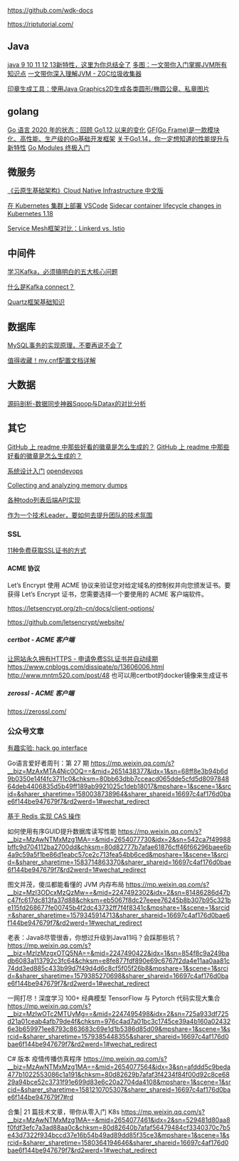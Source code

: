 https://github.com/wdk-docs

https://riptutorial.com/



## Java
[java 9 10 11 12 13新特性，这里为你总结全了](https://www.toutiao.com/a6737159885265306125/)
[多图：一文带你入门掌握JVM所有知识点](https://www.toutiao.com/a6790347449547358727)
[一文带你深入理解JVM - ZGC垃圾收集器](https://www.toutiao.com/i6790315426598355468/)

[印章生成工具：使用Java Graphics2D生成各类圆形/椭圆公章、私章图片](https://github.com/localhost02/SealUtil)


## golang
[Go 语言 2020 年的状态：回顾 Go1.12 以来的变化](https://www.toutiao.com/a6791264146424857099)
[GF(Go Frame)是一款模块化、高性能、生产级的Go基础开发框架](https://github.com/gogf/gf/blob/master/README_ZH.MD)
[关于Go1.14，你一定想知道的性能提升与新特性](https://www.toutiao.com/i6792777465518359054/)
[Go Modules 终极入门](https://studygolang.com/articles/26836)

## 微服务
[《云原生基础架构》Cloud Native Infrastructure 中文版](https://github.com/rootsongjc/cloud-native-infra/releases/tag/v20200214)

[在 Kubernetes 集群上部署 VSCode](https://www.toutiao.com/a6792098588861137415/)
[Sidecar container lifecycle changes in Kubernetes 1.18](https://banzaicloud.com/blog/k8s-sidecars/)

[Service Mesh框架对比：Linkerd vs. Istio](https://www.toutiao.com/a6669643970009629188/)

## 中间件
[学习Kafka，必须搞明白的五大核心问题](https://www.toutiao.com/a6752637966696317454/)

[什么是Kafka connect？](https://www.toutiao.com/a1657943945756680/)

[Quartz框架基础知识](https://learning.snssdk.com/feoffline/toutiao_wallet_bundles/toutiao_learning_wap/online/article.html?item_id=6793201878663430663&app_name=news_article)

## 数据库
[MySQL事务的实现原理，不要再说不会了](https://www.toutiao.com/a6782814934322381316)


[值得收藏！my.cnf配置文档详解](https://www.toutiao.com/a6781697909973844493)

## 大数据
[源码剖析-数据同步神器Sqoop与Datax的对比分析](https://www.toutiao.com/a6783493304936825355)

## 其它
[GitHub 上 readme 中那些好看的徽章是怎么生成的？](https://www.zhihu.com/question/315050421/answer/633736264)
[GitHub 上 readme 中那些好看的徽章是怎么生成的？](https://www.zhihu.com/question/315050421/answer/617238504)

[系统设计入门](https://github.com/donnemartin/system-design-primer/blob/master/README-zh-Hans.md)
[opendevops](https://www.toutiao.com/a1657937699824652/)

[Collecting and analyzing memory dumps](https://devblogs.microsoft.com/dotnet/collecting-and-analyzing-memory-dumps/)



[各种todo列表后端API实现](https://github.com/davidfowl/Todos)

[作为一个技术Leader，要如何去提升团队的技术氛围](https://www.toutiao.com/a6792820868150985228)

### SSL
[11种免费获取SSL证书的方式](https://www.toutiao.com/i6883395048126284292)

#### ACME 协议
Let’s Encrypt 使用 ACME 协议来验证您对给定域名的控制权并向您颁发证书。要获得 Let’s Encrypt 证书，您需要选择一个要使用的 ACME 客户端软件。

https://letsencrypt.org/zh-cn/docs/client-options/

https://github.com/letsencrypt/website/

##### certbot - ACME 客户端
[让网站永久拥有HTTPS - 申请免费SSL证书并自动续期](https://blog.csdn.net/xs18952904/article/details/79262646)
https://www.cnblogs.com/dissipate/p/13606006.html
http://www.mntm520.com/post/48
也可以用certbot的docker镜像来生成证书


##### zerossl - ACME 客户端
https://zerossl.com/

### 公众号文章

[有趣实验: hack go interface](https://mp.weixin.qq.com/s/_Th5plNZa5LwINExKrMcCw)

Go语言爱好者周刊：第 27 期
https://mp.weixin.qq.com/s?__biz=MzAxMTA4Njc0OQ==&mid=2651438377&idx=1&sn=68ff8e3b94b6d9b0350e14f4fc3711c0&chksm=80bb63dbb7cceacd065dde5cfd5d809784864deb4406835d5b49ff189ab9921025c1deb18017&mpshare=1&scene=1&srcid=&sharer_sharetime=1580038738964&sharer_shareid=16697c4af176d0bae6f144be947679f7&rd2werd=1#wechat_redirect

[基于 Redis 实现 CAS 操作](https://www.cnblogs.com/weihanli/p/redis-based-cas.html)

如何使用有序GUID提升数据库读写性能
https://mp.weixin.qq.com/s?__biz=MzAwNTMxMzg1MA==&mid=2654077730&idx=2&sn=542ca7f49988bffc9d704112ba2700dd&chksm=80d82777b7afae61876cff46f66296baee6b4a9c59a5f1be86d1eabc57ce2c713fea54bb6ced&mpshare=1&scene=1&srcid=&sharer_sharetime=1583714863370&sharer_shareid=16697c4af176d0bae6f144be947679f7&rd2werd=1#wechat_redirect



图文并茂，傻瓜都能看懂的 JVM 内存布局
https://mp.weixin.qq.com/s?__biz=MzI3ODcxMzQzMw==&mid=2247492302&idx=2&sn=81486286d47bc47fc617dc813fa37d88&chksm=eb5067f8dc27eeee76245b8b307b95c321be115fd268677fe00745b4f2dc43732ff7f4f8341c&mpshare=1&scene=1&srcid=&sharer_sharetime=1579345914713&sharer_shareid=16697c4af176d0bae6f144be947679f7&rd2werd=1#wechat_redirect


老表：Java8尽管很香，你想过升级到Java11吗？会踩那些坑？
https://mp.weixin.qq.com/s?__biz=MzIzMzgxOTQ5NA==&mid=2247490422&idx=1&sn=854f8c9a249badb6083a113792c3fc64&chksm=e8fe877fdf890e69c6767f2da4e11aa0aa81c74dd3ed885c433b99d7f49d4d6c8cf5f05f26b8&mpshare=1&scene=1&srcid=&sharer_sharetime=1579385270698&sharer_shareid=16697c4af176d0bae6f144be947679f7&rd2werd=1#wechat_redirect


一网打尽！深度学习 100+ 经典模型 TensorFlow 与 Pytorch 代码实现大集合
https://mp.weixin.qq.com/s?__biz=MzIwOTc2MTUyMg==&mid=2247495498&idx=2&sn=725a933df725d21a01ceab4afb79de4f&chksm=976c4ad7a01bc3c1745ce39a4b160a024326e3b659971ee8793c863683c69e1d1b5386d85d09&mpshare=1&scene=1&srcid=&sharer_sharetime=1579385448355&sharer_shareid=16697c4af176d0bae6f144be947679f7&rd2werd=1#wechat_redirect

C# 版本 疫情传播仿真程序
https://mp.weixin.qq.com/s?__biz=MzAwNTMxMzg1MA==&mid=2654077564&idx=3&sn=afddd5c9beda477b1022553086c1a191&chksm=80d82629b7afaf3f4234f84f00d92c8ce6829a94bce52c3731f91e699d83e6c20a2704da4108&mpshare=1&scene=1&srcid=&sharer_sharetime=1581210705307&sharer_shareid=16697c4af176d0bae6f144be947679f7#rd


合集| 21 篇技术文章，带你从零入门 K8s
https://mp.weixin.qq.com/s?__biz=MzAwNTMxMzg1MA==&mid=2654077461&idx=2&sn=529481d80aa8f0fdf3efc7a3ad88aa0c&chksm=80d82640b7afaf56479484cf3340370c7b5e43d7322f934bccd37e16b54b49ad89dd85f35ce3&mpshare=1&scene=1&srcid=&sharer_sharetime=1580364194646&sharer_shareid=16697c4af176d0bae6f144be947679f7&rd2werd=1#wechat_redirect